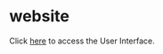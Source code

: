 # website

Click [here](https://www.figma.com/design/VHUAt8gLbfLMCLpJMNvyAy/web3-hub?node-id=141-2&t=KyiH5oDwkPtWiek2-1) to access the User Interface.
